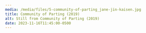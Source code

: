 ```yaml
---
media: /media/files/5-community-of-parting_jane-jin-kaisen.jpg
title: Community of Parting (2019)
alt: Still from Community of Parting (2019)
date: 2023-11-16T11:45:00-0500
---
```

